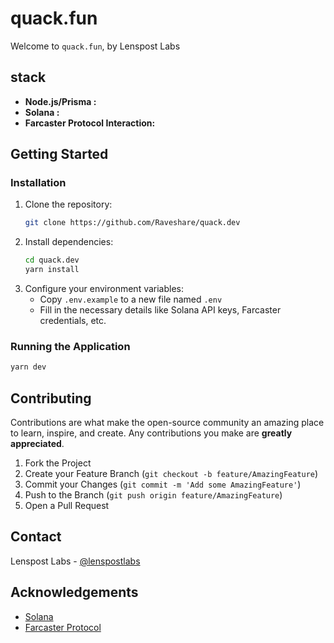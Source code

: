 # quack.fun

Welcome to `quack.fun`, by Lenspost Labs 
## stack

- **Node.js/Prisma :** 
- **Solana :** 
- **Farcaster Protocol Interaction:** 

## Getting Started

### Installation

1. Clone the repository:
   ```bash
   git clone https://github.com/Raveshare/quack.dev
   ```
2. Install dependencies:
   ```bash
   cd quack.dev
   yarn install
   ```
3. Configure your environment variables:
   - Copy `.env.example` to a new file named `.env`
   - Fill in the necessary details like Solana API keys, Farcaster credentials, etc.

### Running the Application

```bash
yarn dev
```

## Contributing

Contributions are what make the open-source community an amazing place to learn, inspire, and create. Any contributions you make are **greatly appreciated**.

1. Fork the Project
2. Create your Feature Branch (`git checkout -b feature/AmazingFeature`)
3. Commit your Changes (`git commit -m 'Add some AmazingFeature'`)
4. Push to the Branch (`git push origin feature/AmazingFeature`)
5. Open a Pull Request

## Contact

Lenspost Labs - [@lenspostlabs](https://twitter.com/Lenspostxyz)

## Acknowledgements

- [Solana](https://solana.com/)
- [Farcaster Protocol](https://farcaster.xyz/)
